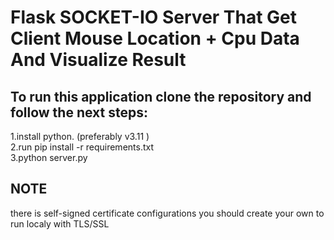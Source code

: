 


# Flask SOCKET-IO Server That Get Client Mouse Location + Cpu Data And Visualize Result 





## To run this application clone the repository and follow the next steps:
1.install python. (preferably  v3.11 ) <br>
2.run pip install -r requirements.txt <br>3.python server.py

## NOTE
there is self-signed certificate configurations you should create your own to run localy with TLS/SSL





